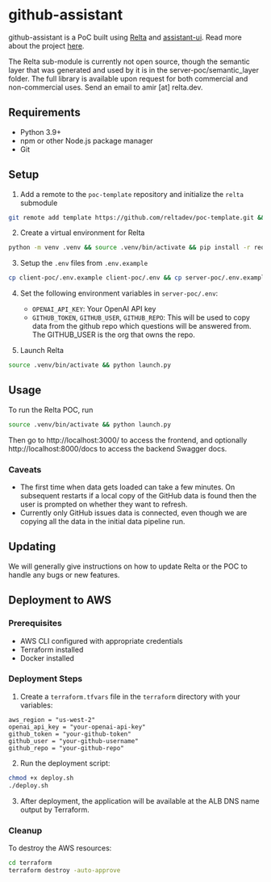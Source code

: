# github-assistant

github-assistant is a PoC built using [Relta](http://relta.dev) and [assistant-ui](assistant-ui.com). Read more about the project [here](http://medium.com).


The Relta sub-module is currently not open source, though the semantic layer that was generated and used by it is in the server-poc/semantic_layer folder. The full library is available upon request for both commercial and non-commercial uses. Send an email to amir [at] relta.dev.

## Requirements

- Python 3.9+
- npm or other Node.js package manager
- Git

## Setup

1. Add a remote to the `poc-template` repository and initialize the `relta` submodule

```sh
git remote add template https://github.com/reltadev/poc-template.git && git submodule update --init --recursive
```

2. Create a virtual environment for Relta

```sh
python -m venv .venv && source .venv/bin/activate && pip install -r requirements.txt
```

3. Setup the `.env` files from `.env.example`

```sh
cp client-poc/.env.example client-poc/.env && cp server-poc/.env.example server-poc/.env
```

4. Set the following environment variables in `server-poc/.env`:
    - `OPENAI_API_KEY`: Your OpenAI API key
    - `GITHUB_TOKEN`, `GITHUB_USER`, `GITHUB_REPO`: This will be used to copy data from the github repo which questions will be answered from. The GITHUB_USER is the org that owns the repo. 

5. Launch Relta

```sh
source .venv/bin/activate && python launch.py
```

## Usage

To run the Relta POC, run
```sh
source .venv/bin/activate && python launch.py
```
Then go to http://localhost:3000/ to access the frontend, and optionally http://localhost:8000/docs to access the backend Swagger docs.

### Caveats

- The first time when data gets loaded can take a few minutes. On subsequent restarts if a local copy of the GitHub data is found then the user is prompted on whether they want to refresh.
- Currently only GitHub issues data is connected, even though we are copying all the data in the initial data pipeline run.

## Updating

We will generally give instructions on how to update Relta or the POC to handle any bugs or new features.

## Deployment to AWS

### Prerequisites

- AWS CLI configured with appropriate credentials
- Terraform installed
- Docker installed

### Deployment Steps

1. Create a `terraform.tfvars` file in the `terraform` directory with your variables:

```hcl
aws_region = "us-west-2"
openai_api_key = "your-openai-api-key"
github_token = "your-github-token"
github_user = "your-github-username"
github_repo = "your-github-repo"
```

2. Run the deployment script:

```sh
chmod +x deploy.sh
./deploy.sh
```

3. After deployment, the application will be available at the ALB DNS name output by Terraform.

### Cleanup

To destroy the AWS resources:

```sh
cd terraform
terraform destroy -auto-approve
```
